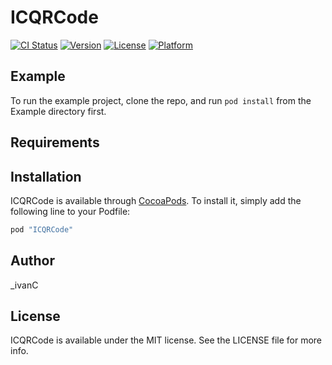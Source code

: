 # ICQRCode

[![CI Status](http://img.shields.io/travis/_ivanC/ICQRCode.svg?style=flat)](https://travis-ci.org/_ivanC/ICQRCode)
[![Version](https://img.shields.io/cocoapods/v/ICQRCode.svg?style=flat)](http://cocoapods.org/pods/ICQRCode)
[![License](https://img.shields.io/cocoapods/l/ICQRCode.svg?style=flat)](http://cocoapods.org/pods/ICQRCode)
[![Platform](https://img.shields.io/cocoapods/p/ICQRCode.svg?style=flat)](http://cocoapods.org/pods/ICQRCode)

## Example

To run the example project, clone the repo, and run `pod install` from the Example directory first.

## Requirements

## Installation

ICQRCode is available through [CocoaPods](http://cocoapods.org). To install
it, simply add the following line to your Podfile:

```ruby
pod "ICQRCode"
```

## Author

_ivanC

## License

ICQRCode is available under the MIT license. See the LICENSE file for more info.
